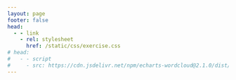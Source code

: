 ```yaml
---
layout: page
footer: false
head:
  - - link
    - rel: stylesheet
      href: /static/css/exercise.css
# head:
#   - - script
#     - src: https://cdn.jsdelivr.net/npm/echarts-wordcloud@2.1.0/dist/echarts-wordcloud.min.js
---
```


<div class="ex-content">
  <v-chart class="chart" :option="option" autoresize />
</div>

<script setup>
import { data as posts } from '../ex/index.data.js'
import * as echarts from 'echarts';
// import VChart from 'vue-echarts';
import { ref } from 'vue';

import { defineClientComponent } from 'vitepress'
const VChart = defineClientComponent(() => {
  return import('vue-echarts')
})

function getData() {
  let dataObject = {}
  let dataArray = []
  for (let post of posts) {
    if (post.url == '/ex/') {
      continue
    }
    for (let tag of post.frontmatter.tags) {
      if (! (tag in dataObject)) {
        dataObject[tag] = 0
      }
      dataObject[tag] += 1
    }
  }
  for (let key in dataObject) {
    dataArray.push({
      name: key,
      value: dataObject[key],
    })
  }
  console.log(dataArray)
  return dataArray
}

const option = ref({
  series: [
    {
      type: 'treemap',
      data: getData()
    }
  ]
});

</script>

<style scoped>
.chart {
  width: 70vw;
  /*height: calc(100vh - 200px);*/
  height: 80vh;
  margin-top: -10vh;
}
@media (width > 800px) and (height > 500px) {
.chart {
  width: 800px;
  height: 500px;
  margin-top: -5vh;
}
}
</style>
